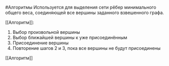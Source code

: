 #Алгоритмы 
Используется для выделения сети рёбер минимального общего веса, соединяющей все вершины заданного взвешенного графа.

[[Алгоритм]]:
1. Выбор произвольной вершины
2. Выбор ближайшей вершины к уже присоединённым
3. Присоединение вершины
4. Повторение шагов 2 и 3, пока все вершины не будут присоединены

[[Алгоритм]]